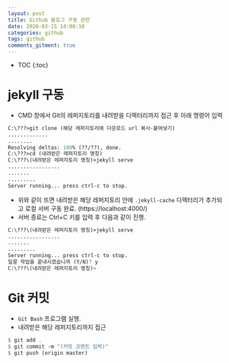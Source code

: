 ```yaml
---
layout: post
title: Github 블로그 구동 관련
date: 2020-03-15 14:08:10
categories: github
tags: github
comments_gitment: true
---
```

* TOC
{:toc}

# jekyll 구동

- CMD 창에서 Git의 레퍼지토리를 내려받을 디렉터리까지 접근 후 아래 명령어 입력
```scheme
C:\???>git clone (해당 레퍼지토리에 다운로드 url 복사-붙여넣기)
.............
........
Resolving deltas: 100% (??/??), done.
C:\???>cd (내려받은 레퍼지토리 명칭)
C:\???\(내려받은 레퍼지토리 명칭)>jekyll serve
.................
.......
.........
Server running... press ctrl-c to stop.
```

- 위와 같이 뜨면 내려받은 해당 레퍼지토리 안에 `.jekyll-cache` 디렉터리가 추가되고 로컬 서버 구동 완료. (https://localhost:4000/)
- 서버 종료는 Ctrl+C 키를 입력 후 다음과 같이 진행.
```scheme
C:\???\(내려받은 레퍼지토리 명칭)>jekyll serve
.................
.......
.........
Server running... press ctrl-c to stop.
일괄 작업을 끝내시겠습니까 (Y/N)? y
C:\???\(내려받은 레퍼지토리 명칭)>
```

# Git 커밋

- `Git Bash` 프로그램 실행.
- 내려받은 해당 레퍼지토리까지 접근
```scheme
$ git add .
$ git commit -m "(커밋 코멘트 입력)"
$ git push (origin master)
```

